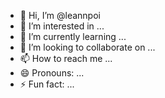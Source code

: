 - 👋 Hi, I’m @leannpoi
- 👀 I’m interested in ...
- 🌱 I’m currently learning ...
- 💞️ I’m looking to collaborate on ...
- 📫 How to reach me ...
- 😄 Pronouns: ...
- ⚡ Fun fact: ...

<!---
leannpoi/leannpoi is a ✨ special ✨ repository because its `README.md` (this file) appears on your GitHub profile.
You can click the Preview link to take a look at your changes.
--->
